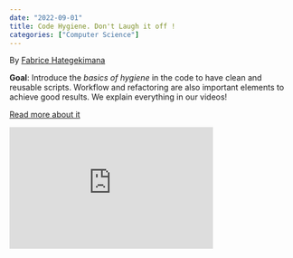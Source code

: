 ```yaml
---
date: "2022-09-01" 
title: Code Hygiene. Don't Laugh it off !
categories: ["Computer Science"]
---
```


By [Fabrice Hategekimana ](https://twitter.com/wedata_unige)


**Goal**: Introduce the _basics of hygiene_ in the code to have clean and reusable scripts. Workflow and refactoring are also important elements to achieve good results. We explain everything in our videos!

[Read more about it](https://www.youtube.com/playlist?list=PLSYhtt87oGALoyPVfAk8m5UmnY_aP87rB)

<iframe width="360" height="215" src="https://www.youtube.com/embed/YaT1ksk--xc?list=PLSYhtt87oGALoyPVfAk8m5UmnY_aP87rB" title="Hygiène de code 1: introduction" frameborder="0" allow="accelerometer; autoplay; clipboard-write; encrypted-media; gyroscope; picture-in-picture; web-share" allowfullscreen></iframe>
